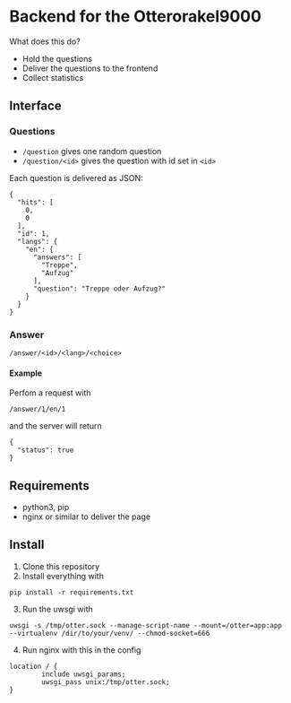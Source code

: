 # Backend for the Otterorakel9000

What does this do?
* Hold the questions
* Deliver the questions to the frontend
* Collect statistics

## Interface

### Questions
* ```/question``` gives one random question
* ```/question/<id>``` gives the question with id set in ```<id>```

Each question is delivered as JSON:
```
{
  "hits": [
    0,
    0
  ],
  "id": 1,
  "langs": {
    "en": {
      "answers": [
        "Treppe",
        "Aufzug"
      ],
      "question": "Treppe oder Aufzug?"
    }
  }
}
```

### Answer

```
/answer/<id>/<lang>/<choice>
```

#### Example
Perfom a request with
```
/answer/1/en/1
```
and the server will return
```
{
  "status": true
}
```
## Requirements
* python3, pip
* nginx or similar to deliver the page

## Install
1. Clone this repository
2. Install everything with
```
pip install -r requirements.txt
```
3. Run the uwsgi with
```
uwsgi -s /tmp/otter.sock --manage-script-name --mount=/otter=app:app  --virtualenv /dir/to/your/venv/ --chmod-socket=666
```
4. Run nginx with this in the config
```
location / {
        include uwsgi_params;
        uwsgi_pass unix:/tmp/otter.sock;
}
```
